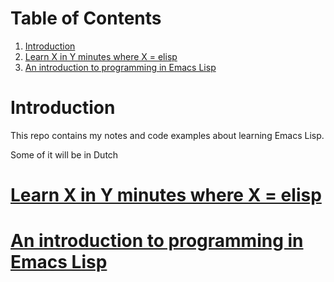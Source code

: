 
# Table of Contents

1.  [Introduction](#org5920580)
2.  [Learn X in Y minutes where X = elisp](#orge13fdb2)
3.  [An introduction to programming in Emacs Lisp](#orgb356824)



<a id="org5920580"></a>

# Introduction

This repo contains my notes and code examples about learning Emacs
Lisp.

Some of it will be in Dutch


<a id="orge13fdb2"></a>

# [Learn X in Y minutes where X = elisp](https://learnxinyminutes.com/docs/elisp/)


<a id="orgb356824"></a>

# [An introduction to programming in Emacs Lisp](https://www.gnu.org/software/emacs/manual/eintr.html)

